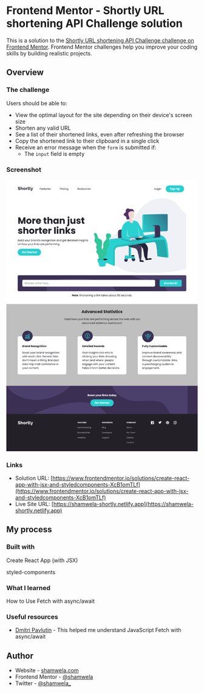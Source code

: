 # Frontend Mentor - Shortly URL shortening API Challenge solution

This is a solution to the [Shortly URL shortening API Challenge challenge on Frontend Mentor](https://www.frontendmentor.io/challenges/url-shortening-api-landing-page-2ce3ob-G). Frontend Mentor challenges help you improve your coding skills by building realistic projects.

## Overview

### The challenge

Users should be able to:

- View the optimal layout for the site depending on their device's screen size
- Shorten any valid URL
- See a list of their shortened links, even after refreshing the browser
- Copy the shortened link to their clipboard in a single click
- Receive an error message when the `form` is submitted if:
  - The `input` field is empty

### Screenshot

![](./screenshot.png)

### Links

- Solution URL: [https://www.frontendmentor.io/solutions/create-react-app-with-jsx-and-styledcomponents-XcB1omTLf](https://www.frontendmentor.io/solutions/create-react-app-with-jsx-and-styledcomponents-XcB1omTLf)
- Live Site URL: [https://shamwela-shortly.netlify.app](https://shamwela-shortly.netlify.app)

## My process

### Built with

Create React App (with JSX)

styled-components

### What I learned

How to Use Fetch with async/await

### Useful resources

- [Dmitri Pavlutin](https://dmitripavlutin.com/javascript-fetch-async-await/) - This helped me understand JavaScript Fetch with async/await

## Author

- Website - [shamwela.com](https://shamwela.com)
- Frontend Mentor - [@shamwela](https://www.frontendmentor.io/profile/shamwela)
- Twitter - [@shamwela\_](https://twitter.com/shamwela_)
